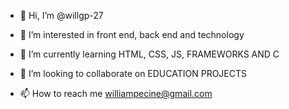 - 👋 Hi, I’m @willgp-27
- 👀 I’m interested in front end, back end and technology

- 🌱 I’m currently learning HTML, CSS, JS, FRAMEWORKS AND C
- 💞️ I’m looking to collaborate on EDUCATION PROJECTS
- 📫 How to reach me williampecine@gmail.com

<!---
willgp-27/willgp-27 is a ✨ special ✨ repository because its `README.md` (this file) appears on your GitHub profile.
You can click the Preview link to take a look at your changes.
--->

